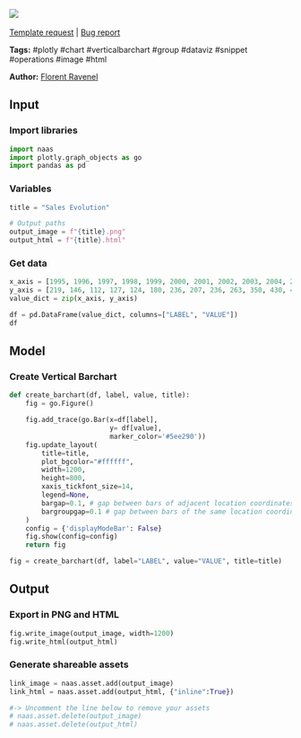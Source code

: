 <a href="https://app.naas.ai/user-redirect/naas/downloader?url=https://raw.githubusercontent.com/jupyter-naas/awesome-notebooks/master/Plotly/Plotly_Create_Vertical_Barchart.ipynb" target="_parent"><img src="https://naasai-public.s3.eu-west-3.amazonaws.com/open_in_naas.svg"/></a><br><br><a href="https://github.com/jupyter-naas/awesome-notebooks/issues/new?assignees=&labels=&template=template-request.md&title=Tool+-+Action+of+the+notebook+">Template request</a> | <a href="https://github.com/jupyter-naas/awesome-notebooks/issues/new?assignees=&labels=bug&template=bug_report.md&title=Plotly+-+Create+Vertical+Barchart:+Error+short+description">Bug report</a>

**Tags:** #plotly #chart #verticalbarchart #group #dataviz #snippet #operations #image #html

**Author:** [Florent Ravenel](https://www.linkedin.com/in/ACoAABCNSioBW3YZHc2lBHVG0E_TXYWitQkmwog/)

## Input

### Import libraries


```python
import naas
import plotly.graph_objects as go
import pandas as pd
```

### Variables


```python
title = "Sales Evolution"

# Output paths
output_image = f"{title}.png"
output_html = f"{title}.html"
```

### Get data


```python
x_axis = [1995, 1996, 1997, 1998, 1999, 2000, 2001, 2002, 2003, 2004, 2005, 2006, 2007, 2008, 2009, 2010, 2011, 2012]
y_axis = [219, 146, 112, 127, 124, 180, 236, 207, 236, 263, 350, 430, 474, 526, 488, 537, 500, 439]
value_dict = zip(x_axis, y_axis)

df = pd.DataFrame(value_dict, columns=["LABEL", "VALUE"])
df
```

## Model

### Create Vertical Barchart


```python
def create_barchart(df, label, value, title):
    fig = go.Figure()

    fig.add_trace(go.Bar(x=df[label],
                         y= df[value],
                         marker_color='#5ee290'))
    fig.update_layout(
        title=title,
        plot_bgcolor="#ffffff",
        width=1200,
        height=800,
        xaxis_tickfont_size=14,
        legend=None,
        bargap=0.1, # gap between bars of adjacent location coordinates.
        bargroupgap=0.1 # gap between bars of the same location coordinate.
    )
    config = {'displayModeBar': False}
    fig.show(config=config)
    return fig

fig = create_barchart(df, label="LABEL", value="VALUE", title=title)
```

## Output

### Export in PNG and HTML


```python
fig.write_image(output_image, width=1200)
fig.write_html(output_html)
```

### Generate shareable assets


```python
link_image = naas.asset.add(output_image)
link_html = naas.asset.add(output_html, {"inline":True})

#-> Uncomment the line below to remove your assets
# naas.asset.delete(output_image)
# naas.asset.delete(output_html)
```

